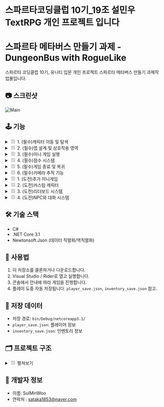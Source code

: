 # 스파르타코딩클럽 10기_19조 설민우 TextRPG 개인 프로젝트 입니다

# 스파르타 메타버스 만들기 과제 - DungeonBus with RogueLike

스파르타 코딩클럽 10기, 유니티 입문 개인 프로젝트 스파르타 메타버스 만들기 과제작업물입니다.

## 📷 스크린샷

![Main](https://github.com/user-attachments/assets/25fa942a-2b07-4b82-b491-630843dbf651)

## 🕹️ 기능
<details>
<summary><input type="checkbox" checked disabled> 1. (필수)캐릭터 이동 및 탐색 </summary>

![Move](https://github.com/user-attachments/assets/ea8d8f70-0d03-4c3a-8e1f-8bca2609c455)
  
![image](https://github.com/user-attachments/assets/c4de5105-adf8-4e1f-ba7a-4c055438d392)


```
void Update()
{
    switch (State)
    {
        case Define.State.Idle:
            UpdateIdle();
            break;
        case Define.State.Skill:
            UpdateSkill();
            break;

    }

    HandleAttackDelay();
}

private void FixedUpdate()
{
    switch (State)
    {
        case Define.State.Moving:
            UpdateMoving();
            break;
        case Define.State.Knockback:
            UpdateKnockBack();
            break;
    }

    // 점프 관련연산
    UpdateJump();
}
```
- 뉴 인풋 시스템을 이용하여 입력을 받았습니다.
- BaseController -> PlayerController를 이용하여 State로 입력을 받아 움직임을 내보냅니다.
- 점프는 실제 Player 최상위 객체가 아닌, 내부의 Sprite를 가진 게임 오브젝트를 위로 올리고 내리는, 가상의 중력을 이용한 점프로 구현했습니다.


</details>

<details>
<summary><input type="checkbox" checked disabled> 2. (필수)맵 설계 및 상호작용 영역 </summary>
  
![Map](https://github.com/user-attachments/assets/85934a47-9b2f-463f-b250-102e99f1c30e)

  ```
using System.Collections;
using System.Collections.Generic;
using UnityEngine;
using UnityEngine.SceneManagement;
public class Door : MonoBehaviour, ITimeTriggerable
{
    [SerializeField]
    private string _targetScene;
    [SerializeField]
    private float _waitTime = 1.0f;
    [SerializeField]
    private Transform _pivot;

    //같은 씬에서 이동할때
    public bool isMoveInSameScene =false;
    [SerializeField]
    private Transform targetPositon;
    [SerializeField]
    private GameObject targetPivot;
    CameraManager _camera;
    private void Awake()
    {
        _camera = Camera.main.GetComponent<CameraManager>();
    }
    private void OnTriggerEnter2D(Collider2D collision)
    {
        if (collision.CompareTag("Player"))
        {
            RoomController controller = collision.GetComponent<RoomController>();
            controller.StartTriggerCountdown(this,_waitTime, _pivot.position);
        }
    }
    private void OnTriggerExit2D(Collider2D collision)
    {
        if (collision.CompareTag("Player"))
        {
            RoomController controller = collision.GetComponent<RoomController>();
            controller.CancelTriggerCountdown();
        }
    }

    // 콜백으로 호출되는 메서드
    public  void OnTriggerTimeComplete()
    {
        if(!isMoveInSameScene)
            SceneManager.LoadScene(_targetScene);
        else
        {
            _camera.ChangePivot(targetPivot);
            LobbyScene.Instance.StartLogueGame(targetPositon);
        }
    }
}
```
- 기존의 원거리 무기를 이용해 상호작용 할 수 있는 투사체를 만들었습니다.
- 대화기능을 가진 NPC는 투사체에 맞으면 대사를 말합니다.
- 씬 전환을 Door 스크립트를 통해 구현했고 ProgressBar 기능을 추가하여 머리 위에 진행도를 표현 할 수 있도록 했습니다.

</details>

  
<details>
<summary><input type="checkbox" checked disabled> 3. (필수)미니 게임 실행</summary>

```

```
- 

</details>

<details>
<summary><input type="checkbox" checked disabled> 4. (필수)점수 시스템 </summary>

```

```
- 


</details>


<details>
<summary><input type="checkbox" checked disabled> 5. (필수)게임 종료 및 복귀 </summary>

```

```
- 

</details>

<details>
<summary><input type="checkbox" checked disabled> 6. (필수)카메라 추적 기능 </summary>

```

```
- 

</details>

<details>
<summary><input type="checkbox" checked disabled> 1. (도전)추가 미니게임 </summary>

```

```
- 

</details>

<details>
<summary><input type="checkbox" checked disabled> 2. (도전)커스텀 캐릭터 </summary>

```

```
- 

</details>

<details>
<summary><input type="checkbox" checked disabled> 3. (도전)리더보드 시스템 </summary>

```

```
- 

</details>
<details>
<summary><input type="checkbox" checked disabled> 4. (도전)NPC와 대화 시스템 </summary>

```

```
- 

</details>

## 🛠️ 기술 스택

- C#
- .NET Core 3.1
- Newtonsoft.Json (데이터 직렬화/역직렬화)

## 🧙 사용법

1. 이 저장소를 클론하거나 다운로드합니다.
2. Visual Studio / Rider로 열고 실행합니다.
3. 콘솔에서 안내에 따라 게임을 진행합니다.
4. 플레이 도중 자동 저장됩니다. `player_save.json`, `inventory_save.json` 참고.

## 💾 저장 데이터

- 저장 경로: `bin/Debug/netcoreapp3.1/`
- `player_save.json`: 플레이어 정보
- `inventory_save.json`: 인벤토리 정보

## 🗂️ 프로젝트 구조
<details>
<summary><input type="checkbox" checked disabled> 펼쳐보기 </summary>

```
TextRpg/
├── Data/
│   ├── DungeonData.cs
│   ├── ItemData.cs
│   ├── JobData.cs
│   └── SceneData.cs
│
├── Database/
│   ├── Database.cs
│   └── DataLoader.cs
│
├── GameLogic/
│   ├── Dungeon.cs
│   ├── GameManager.cs
│   ├── Inventory.cs
│   ├── Item.cs
│   ├── Lobby.cs
│   ├── SaveManager.cs
│   └── Shop.cs
│
├── Json/
│   ├── dungeons.json
│   ├── items.json
│   ├── Jobs.json
│   └── sceneText.json
│
├── Player/
│   ├── Player.cs
│   └── Stats.cs
│
├── Utility/
│   ├── Define.cs
│   └── Utils.cs
```
</details>


## 🙋 개발자 정보

- 이름: SulMinWoo
- 연락처 : sataka1853@naver.com

